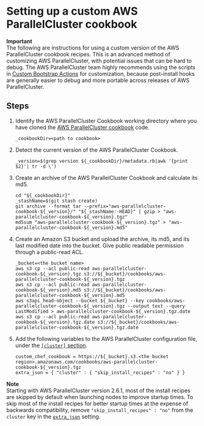 # Setting up a custom AWS ParallelCluster cookbook<a name="custom_cookbook"></a>

**Important**  
The following are instructions for using a custom version of the AWS ParallelCluster cookbook recipes\. This is an advanced method of customizing AWS ParallelCluster, with potential issues that can be hard to debug\. The AWS ParallelCluster team highly recommends using the scripts in [Custom Bootstrap Actions](pre_post_install.md) for customization, because post\-install hooks are generally easier to debug and more portable across releases of AWS ParallelCluster\.

## Steps<a name="steps"></a>

1. Identify the AWS ParallelCluster Cookbook working directory where you have cloned the [AWS ParallelCluster cookbook](https://github.com/aws/aws-parallelcluster-cookbook) code\.

   ```
   _cookbookDir=<path to cookbook>
   ```

1. Detect the current version of the AWS ParallelCluster Cookbook\.

   ```
   _version=$(grep version ${_cookbookDir}/metadata.rb|awk '{print $2}'| tr -d \')
   ```

1. Create an archive of the AWS ParallelCluster Cookbook and calculate its md5\.

   ```
   cd "${_cookbookDir}"
   _stashName=$(git stash create)
   git archive --format tar --prefix="aws-parallelcluster-cookbook-${_version}/" "${_stashName:-HEAD}" | gzip > "aws-parallelcluster-cookbook-${_version}.tgz"
   md5sum "aws-parallelcluster-cookbook-${_version}.tgz" > "aws-parallelcluster-cookbook-${_version}.md5"
   ```

1. Create an Amazon S3 bucket and upload the archive, its md5, and its last modified date into the bucket\. Give public readable permission through a public\-read ACL\.

   ```
   _bucket=<the bucket name>
   aws s3 cp --acl public-read aws-parallelcluster-cookbook-${_version}.tgz s3://${_bucket}/cookbooks/aws-parallelcluster-cookbook-${_version}.tgz
   aws s3 cp --acl public-read aws-parallelcluster-cookbook-${_version}.md5 s3://${_bucket}/cookbooks/aws-parallelcluster-cookbook-${_version}.md5
   aws s3api head-object --bucket ${_bucket} --key cookbooks/aws-parallelcluster-cookbook-${_version}.tgz --output text --query LastModified > aws-parallelcluster-cookbook-${_version}.tgz.date
   aws s3 cp --acl public-read aws-parallelcluster-cookbook-${_version}.tgz.date s3://${_bucket}/cookbooks/aws-parallelcluster-cookbook-${_version}.tgz.date
   ```

1. Add the following variables to the AWS ParallelCluster configuration file, under the [`[cluster]` section](cluster-definition.md)\.

   ```
   custom_chef_cookbook = https://${_bucket}.s3.<the bucket region>.amazonaws.com/cookbooks/aws-parallelcluster-cookbook-${_version}.tgz
   extra_json = { "cluster" : { "skip_install_recipes" : "no" } }
   ```
**Note**  
Starting with AWS ParallelCluster version 2\.6\.1, most of the install recipes are skipped by default when launching nodes to improve startup times\. To skip most of the install recipes for better startup times at the expense of backwards compatibility, remove `"skip_install_recipes" : "no"` from the `cluster` key in the [`extra_json`](cluster-definition.md#extra-json) setting\.